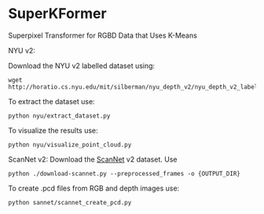 # SuperKFormer
Superpixel Transformer for RGBD Data that Uses K-Means

NYU v2:

Download the NYU v2 labelled dataset using:

```
wget http://horatio.cs.nyu.edu/mit/silberman/nyu_depth_v2/nyu_depth_v2_labeled.mat
```
To extract the dataset use:
```
python nyu/extract_dataset.py
```

To visualize the results use:
```
python nyu/visualize_point_cloud.py
```

ScanNet v2:
Download the [ScanNet](http://www.scan-net.org/) v2 dataset. Use 

```
python ./download-scannet.py --preprocessed_frames -o {OUTPUT_DIR}
```

To create .pcd files from RGB and depth images use:
```
python sannet/scannet_create_pcd.py
```
